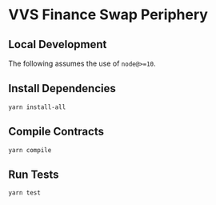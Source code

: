 # VVS Finance Swap Periphery

## Local Development

The following assumes the use of `node@>=10`.

## Install Dependencies

`yarn install-all`

## Compile Contracts

`yarn compile`

## Run Tests

`yarn test`
